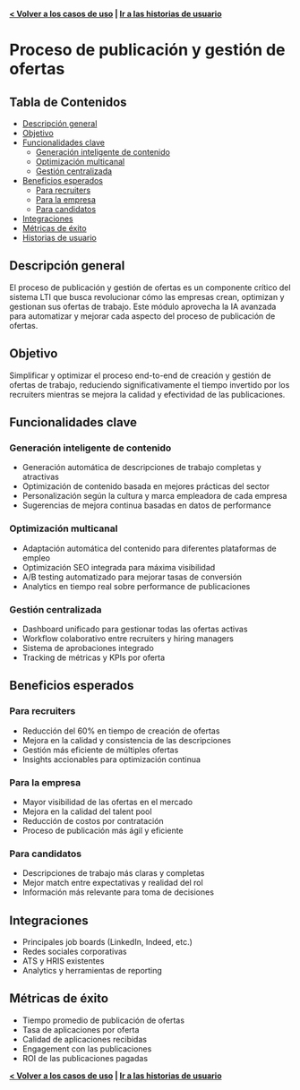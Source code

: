 **[< Volver a los casos de uso](./uc_0.moc.md) | [Ir a las historias de usuario](./us_10.moc.md)**

# Proceso de publicación y gestión de ofertas

## Tabla de Contenidos
- [Descripción general](#descripción-general)
- [Objetivo](#objetivo)
- [Funcionalidades clave](#funcionalidades-clave)
  - [Generación inteligente de contenido](#generación-inteligente-de-contenido)
  - [Optimización multicanal](#optimización-multicanal)
  - [Gestión centralizada](#gestión-centralizada)
- [Beneficios esperados](#beneficios-esperados)
  - [Para recruiters](#para-recruiters)
  - [Para la empresa](#para-la-empresa)
  - [Para candidatos](#para-candidatos)
- [Integraciones](#integraciones)
- [Métricas de éxito](#métricas-de-éxito)
- [Historias de usuario](#historias-de-usuario)

## Descripción general
El proceso de publicación y gestión de ofertas es un componente crítico del sistema LTI que busca revolucionar cómo las empresas crean, optimizan y gestionan sus ofertas de trabajo. Este módulo aprovecha la IA avanzada para automatizar y mejorar cada aspecto del proceso de publicación de ofertas.

## Objetivo
Simplificar y optimizar el proceso end-to-end de creación y gestión de ofertas de trabajo, reduciendo significativamente el tiempo invertido por los recruiters mientras se mejora la calidad y efectividad de las publicaciones.

## Funcionalidades clave

### Generación inteligente de contenido
- Generación automática de descripciones de trabajo completas y atractivas
- Optimización de contenido basada en mejores prácticas del sector
- Personalización según la cultura y marca empleadora de cada empresa
- Sugerencias de mejora continua basadas en datos de performance

### Optimización multicanal
- Adaptación automática del contenido para diferentes plataformas de empleo
- Optimización SEO integrada para máxima visibilidad
- A/B testing automatizado para mejorar tasas de conversión
- Analytics en tiempo real sobre performance de publicaciones

### Gestión centralizada
- Dashboard unificado para gestionar todas las ofertas activas
- Workflow colaborativo entre recruiters y hiring managers
- Sistema de aprobaciones integrado
- Tracking de métricas y KPIs por oferta

## Beneficios esperados

### Para recruiters
- Reducción del 60% en tiempo de creación de ofertas
- Mejora en la calidad y consistencia de las descripciones
- Gestión más eficiente de múltiples ofertas
- Insights accionables para optimización continua

### Para la empresa
- Mayor visibilidad de las ofertas en el mercado
- Mejora en la calidad del talent pool
- Reducción de costos por contratación
- Proceso de publicación más ágil y eficiente

### Para candidatos
- Descripciones de trabajo más claras y completas
- Mejor match entre expectativas y realidad del rol
- Información más relevante para toma de decisiones

## Integraciones
- Principales job boards (LinkedIn, Indeed, etc.)
- Redes sociales corporativas
- ATS y HRIS existentes
- Analytics y herramientas de reporting

## Métricas de éxito
- Tiempo promedio de publicación de ofertas
- Tasa de aplicaciones por oferta
- Calidad de aplicaciones recibidas
- Engagement con las publicaciones
- ROI de las publicaciones pagadas

**[< Volver a los casos de uso](./uc_0.moc.md) | [Ir a las historias de usuario](./us_10.moc.md)**
